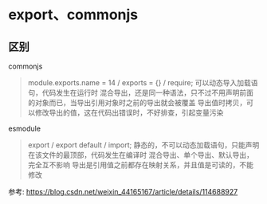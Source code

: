 # export、commonjs

## 区别

commonjs
> module.exports.name = 14 / exports = {} / require;
> 可以动态导入加载语句，代码发生在运行时
> 混合导出，还是同一种语法，只不过不用声明前面的对象而已，当导出引用对象时之前的导出就会被覆盖
> 导出值时拷贝，可以修改导出的值，这在代码出错误时，不好排查，引起变量污染

esmodule
> export / export default / import;
> 静态的，不可以动态加载语句，只能声明在该文件的最顶部，代码发生在编译时
> 混合导出、单个导出、默认导出，完全互不影响
> 导出是引用值之前都存在映射关系，并且值是可读的，不能修改

参考: https://blog.csdn.net/weixin_44165167/article/details/114688927
